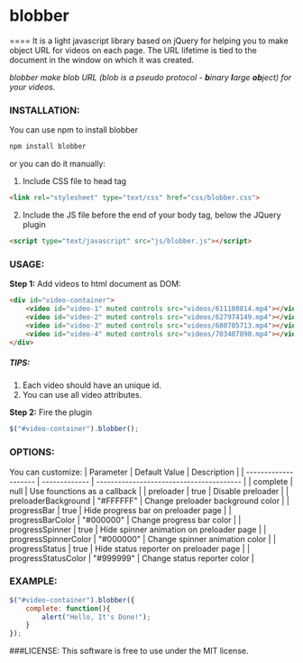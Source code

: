 # blobber
====
It is a light javascript library based on jQuery for helping you to make object URL for videos on each page.
The URL lifetime is tied to the document in the window on which it was created.

*blobber make blob URL (blob is a pseudo protocol - **b**inary **l**arge **ob**ject) for your videos.*




### INSTALLATION:

You can use npm to install blobber
```sh
npm install blobber
```


or you can do it manually:
1. Include CSS file to head tag
```html
<link rel="stylesheet" type="text/css" href="css/blobber.css">
```
2. Include the JS file before the end of your body tag, below the JQuery plugin
```html
<script type="text/javascript" src="js/blobber.js"></script>
```




### USAGE:
**Step 1:** Add videos to html document as DOM:
```html
<div id="video-container">
    <video id="video-1" muted controls src="videos/611180814.mp4"></video>
    <video id="video-2" muted controls src="videos/627974149.mp4"></video>
    <video id="video-3" muted controls src="videos/680705713.mp4"></video>
    <video id="video-4" muted controls src="videos/703407890.mp4"></video>
</div>
```

##### TIPS:
1. Each video should have an unique id.
2. You can use all video attributes.


**Step 2:** Fire the plugin
```javascript
$("#video-container").blobber();
```




### OPTIONS:
You can customize:
| Parameter            | Default Value | Description                              |
| -------------------- | ------------- | ---------------------------------------- |
| complete             | null          | Use founctions as a callback             |
| preloader            | true          | Disable preloader                        |
| preloaderBackground  | "#FFFFFF"     | Change preloader background color        |
| progressBar          | true          | Hide progress bar on preloader page      |
| progressBarColor     | "#000000"     | Change progress bar color                |
| progressSpinner      | true          | Hide spinner animation on preloader page |
| progressSpinnerColor | "#000000"     | Change spinner animation color           |
| progressStatus       | true          | Hide status reporter on preloader page   |
| progressStatusColor  | "#999999"     | Change status reporter color             |




### EXAMPLE:
```javascript
$("#video-container").blobber({
    complete: function(){
        alert("Hello, It's Done!");
    }
});
```




###LICENSE:
This software is free to use under the MIT license.